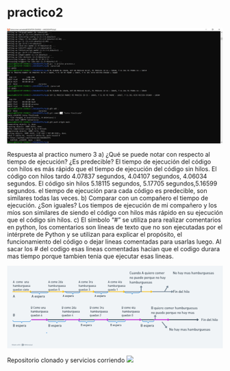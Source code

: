# practico2
<img src="./tp2/AOS2024tp2.jpg"/>

Respuesta al practico numero 3
a) ¿Qué se puede notar con respecto al tiempo de ejecución? ¿Es predecible? 
El tiempo de ejecución del código con hilos es más rápido que el tiempo de ejecución del código sin hilos. El código con hilos tardo 4.07837 segundos, 4.04107 segundos, 4.06034 segundos. El código sin hilos 5.18115 segundos, 5.17705 segundos,5.16599 segundos. el tiempo de ejecución para cada código es predecible, son similares todas las veces.
 b) Comparar con un compañero el tiempo de ejecución. ¿Son iguales? 
Los tiempos de ejecución de mi compañero y los míos son similares de siendo el código con hilos más rápido en su ejecución que el código sin hilos. 
c) El símbolo “#” se utiliza para realizar comentarios en python, los comentarios son líneas de texto que no son ejecutadas por el intérprete de Python y se utilizan para explicar el propósito, el funcionamiento del código o dejar lineas comentadas para usarlas luego. 
Al sacar los # del codigo esas lineas comentadas hacian que el codigo durara mas tiempo porque tambien tenia que ejecutar esas lineas.

<img src="./tp3/Procesos_hamburguesa.png"/>



Repositorio clonado y servicios corriendo
<img src="\\wsl.localhost\Ubuntu-20.04\home\samanta\ASO2024TPs\tp4\tp4ASO"/>



